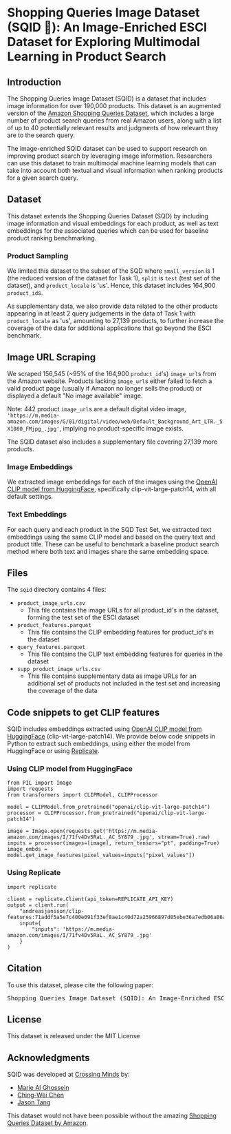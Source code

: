 # Shopping Queries Image Dataset (SQID 🦑): An Image-Enriched ESCI Dataset for Exploring Multimodal Learning in Product Search


## Introduction
The Shopping Queries Image Dataset (SQID) is a dataset that includes image information for over 190,000 products. This dataset is an augmented version of the [Amazon Shopping Queries Dataset](https://github.com/amazon-science/esci-data), which includes a large number of product search queries from real Amazon users, along with a list of up to 40 potentially relevant results and judgments of how relevant they are to the search query.

The image-enriched SQID dataset can be used to support research on improving product search by leveraging image information. Researchers can use this dataset to train multimodal machine learning models that can take into account both textual and visual information when ranking products for a given search query.

## Dataset
This dataset extends the Shopping Queries Dataset (SQD) by including image information and visual embeddings for each product, as well as text embeddings for the associated queries which can be used for baseline product ranking benchmarking. 

### Product Sampling
We limited this dataset to the subset of the SQD where `small_version` is 1 (the reduced version of the dataset for Task 1), `split` is `test` (test set of the dataset), and `product_locale` is 'us'. 
Hence, this dataset includes 164,900 `product_id`s.

As supplementary data, we also provide data related to the other products appearing in at least 2 query judgements in the data of Task 1 with `product_locale` as 'us', amounting to 27,139 products, to further increase the coverage of the data for additional applications that go beyond the ESCI benchmark.

## Image URL Scraping

We scraped 156,545 (~95% of the 164,900 `product_id`'s) `image_url`s from the Amazon website. Products lacking `image_url`s either failed to fetch a valid product page (usually if Amazon no longer sells the product) or displayed a default "No image available" image.

Note: 442 product `image_url`s are a default digital video image, `'https://m.media-amazon.com/images/G/01/digital/video/web/Default_Background_Art_LTR._SX1080_FMjpg_.jpg'`, implying no product-specific image exists.

The SQID dataset also includes a supplementary file covering 27,139 more products.

### Image Embeddings

We extracted image embeddings for each of the images using the [OpenAI CLIP model from HuggingFace](https://huggingface.co/openai/clip-vit-large-patch14), specifically clip-vit-large-patch14, with all default settings. 

### Text Embeddings

For each query and each product in the SQD Test Set, we extracted text embeddings using the same CLIP model and based on the query text and product title. These can be useful to benchmark a baseline product search method where both text and images share the same embedding space.

## Files
The `sqid` directory contains 4 files:
- `product_image_urls.csv`
  - This file contains the image URLs for all product_id's in the dataset, forming the test set of the ESCI dataset
- `product_features.parquet`
  - This file contains the CLIP embedding features for product_id's in the dataset
- `query_features.parquet`
  - This file contains the CLIP text embedding features for queries in the dataset
- `supp_product_image_urls.csv`
  - This file contains supplementary data as image URLs for an additional set of products not included in the test set and increasing the coverage of the data

## Code snippets to get CLIP features

SQID includes embeddings extracted using [OpenAI CLIP model from HuggingFace](https://huggingface.co/openai/clip-vit-large-patch14) (clip-vit-large-patch14). We provide below code snippets in Python to extract such embeddings, using either the model from HuggingFace or using [Replicate](https://replicate.com/).

### Using CLIP model from HuggingFace

```
from PIL import Image
import requests
from transformers import CLIPModel, CLIPProcessor

model = CLIPModel.from_pretrained("openai/clip-vit-large-patch14")
processor = CLIPProcessor.from_pretrained("openai/clip-vit-large-patch14")

image = Image.open(requests.get('https://m.media-amazon.com/images/I/71fv4Dv5RaL._AC_SY879_.jpg', stream=True).raw)
inputs = processor(images=[image], return_tensors="pt", padding=True)
image_embds = model.get_image_features(pixel_values=inputs["pixel_values"])
```

### Using Replicate
```
import replicate

client = replicate.Client(api_token=REPLICATE_API_KEY)
output = client.run(
    "andreasjansson/clip-features:71addf5a5e7c400e091f33ef8ae1c40d72a25966897d05ebe36a7edb06a86a2c",
    input={
        "inputs": 'https://m.media-amazon.com/images/I/71fv4Dv5RaL._AC_SY879_.jpg'
    }
)
```

## Citation
To use this dataset, please cite the following paper:
<pre>
Shopping Queries Image Dataset (SQID): An Image-Enriched ESCI Dataset for Exploring Multimodal Learning in Product Search, M. Al Ghossein, C.W. Chen, J. Tang
</pre>


## License
This dataset is released under the MIT License

## Acknowledgments
SQID was developed at [Crossing Minds](https://www.crossingminds.com) by:
- [Marie Al Ghossein](https://www.linkedin.com/in/mariealghossein/)
- [Ching-Wei Chen](https://www.linkedin.com/in/cweichen)
- [Jason Tang](https://www.linkedin.com/in/jasonjytang/)

This dataset would not have been possible without the amazing [Shopping Queries Dataset by Amazon](https://github.com/amazon-science/esci-data).

